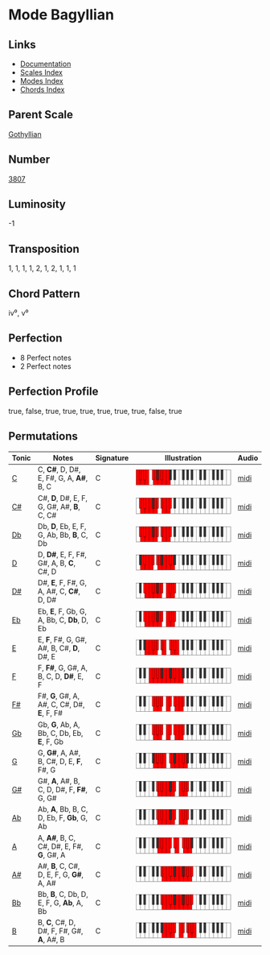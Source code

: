 # Mode Bagyllian

## Links

- [Documentation](README.md)
- [Scales Index](Scales.md)
- [Modes Index](Modes.md)
- [Chords Index](Chords.md)

## Parent Scale

[Gothyllian](ScaleGothyllian.md)

## Number

[3807](https://ianring.com/musictheory/scales/3807)

## Luminosity

-1

## Transposition

1, 1, 1, 1, 2, 1, 2, 1, 1, 1

## Chord Pattern

iv⁰, v⁰

## Perfection

- 8 Perfect notes
- 2 Perfect notes

## Perfection Profile

true, false, true, true, true, true, true, true, false, true

## Permutations

| Tonic | Notes | Signature | Illustration | Audio |
|-------|-------|-----------|--------------|-------|
| [C](ModeCNaturalBagyllian.md) | C, **C#**, D, D#, E, F#, G, A, **A#**, B, C | C | ![CNaturalBagyllian](ModeCNaturalBagyllian.png) | [midi](https://github.com/edipermadi/music/blob/main/docs/ModeCNaturalBagyllian.mid?raw=true) |
| [C#](ModeCSharpBagyllian.md) | C#, **D**, D#, E, F, G, G#, A#, **B**, C, C# | C | ![CSharpBagyllian](ModeCSharpBagyllian.png) | [midi](https://github.com/edipermadi/music/blob/main/docs/ModeCSharpBagyllian.mid?raw=true) |
| [Db](ModeDFlatBagyllian.md) | Db, **D**, Eb, E, F, G, Ab, Bb, **B**, C, Db | C | ![DFlatBagyllian](ModeDFlatBagyllian.png) | [midi](https://github.com/edipermadi/music/blob/main/docs/ModeDFlatBagyllian.mid?raw=true) |
| [D](ModeDNaturalBagyllian.md) | D, **D#**, E, F, F#, G#, A, B, **C**, C#, D | C | ![DNaturalBagyllian](ModeDNaturalBagyllian.png) | [midi](https://github.com/edipermadi/music/blob/main/docs/ModeDNaturalBagyllian.mid?raw=true) |
| [D#](ModeDSharpBagyllian.md) | D#, **E**, F, F#, G, A, A#, C, **C#**, D, D# | C | ![DSharpBagyllian](ModeDSharpBagyllian.png) | [midi](https://github.com/edipermadi/music/blob/main/docs/ModeDSharpBagyllian.mid?raw=true) |
| [Eb](ModeEFlatBagyllian.md) | Eb, **E**, F, Gb, G, A, Bb, C, **Db**, D, Eb | C | ![EFlatBagyllian](ModeEFlatBagyllian.png) | [midi](https://github.com/edipermadi/music/blob/main/docs/ModeEFlatBagyllian.mid?raw=true) |
| [E](ModeENaturalBagyllian.md) | E, **F**, F#, G, G#, A#, B, C#, **D**, D#, E | C | ![ENaturalBagyllian](ModeENaturalBagyllian.png) | [midi](https://github.com/edipermadi/music/blob/main/docs/ModeENaturalBagyllian.mid?raw=true) |
| [F](ModeFNaturalBagyllian.md) | F, **F#**, G, G#, A, B, C, D, **D#**, E, F | C | ![FNaturalBagyllian](ModeFNaturalBagyllian.png) | [midi](https://github.com/edipermadi/music/blob/main/docs/ModeFNaturalBagyllian.mid?raw=true) |
| [F#](ModeFSharpBagyllian.md) | F#, **G**, G#, A, A#, C, C#, D#, **E**, F, F# | C | ![FSharpBagyllian](ModeFSharpBagyllian.png) | [midi](https://github.com/edipermadi/music/blob/main/docs/ModeFSharpBagyllian.mid?raw=true) |
| [Gb](ModeGFlatBagyllian.md) | Gb, **G**, Ab, A, Bb, C, Db, Eb, **E**, F, Gb | C | ![GFlatBagyllian](ModeGFlatBagyllian.png) | [midi](https://github.com/edipermadi/music/blob/main/docs/ModeGFlatBagyllian.mid?raw=true) |
| [G](ModeGNaturalBagyllian.md) | G, **G#**, A, A#, B, C#, D, E, **F**, F#, G | C | ![GNaturalBagyllian](ModeGNaturalBagyllian.png) | [midi](https://github.com/edipermadi/music/blob/main/docs/ModeGNaturalBagyllian.mid?raw=true) |
| [G#](ModeGSharpBagyllian.md) | G#, **A**, A#, B, C, D, D#, F, **F#**, G, G# | C | ![GSharpBagyllian](ModeGSharpBagyllian.png) | [midi](https://github.com/edipermadi/music/blob/main/docs/ModeGSharpBagyllian.mid?raw=true) |
| [Ab](ModeAFlatBagyllian.md) | Ab, **A**, Bb, B, C, D, Eb, F, **Gb**, G, Ab | C | ![AFlatBagyllian](ModeAFlatBagyllian.png) | [midi](https://github.com/edipermadi/music/blob/main/docs/ModeAFlatBagyllian.mid?raw=true) |
| [A](ModeANaturalBagyllian.md) | A, **A#**, B, C, C#, D#, E, F#, **G**, G#, A | C | ![ANaturalBagyllian](ModeANaturalBagyllian.png) | [midi](https://github.com/edipermadi/music/blob/main/docs/ModeANaturalBagyllian.mid?raw=true) |
| [A#](ModeASharpBagyllian.md) | A#, **B**, C, C#, D, E, F, G, **G#**, A, A# | C | ![ASharpBagyllian](ModeASharpBagyllian.png) | [midi](https://github.com/edipermadi/music/blob/main/docs/ModeASharpBagyllian.mid?raw=true) |
| [Bb](ModeBFlatBagyllian.md) | Bb, **B**, C, Db, D, E, F, G, **Ab**, A, Bb | C | ![BFlatBagyllian](ModeBFlatBagyllian.png) | [midi](https://github.com/edipermadi/music/blob/main/docs/ModeBFlatBagyllian.mid?raw=true) |
| [B](ModeBNaturalBagyllian.md) | B, **C**, C#, D, D#, F, F#, G#, **A**, A#, B | C | ![BNaturalBagyllian](ModeBNaturalBagyllian.png) | [midi](https://github.com/edipermadi/music/blob/main/docs/ModeBNaturalBagyllian.mid?raw=true) |
